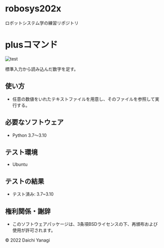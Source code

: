 # robosys202x
ロボットシステム学の練習リポジトリ

# plusコマンド
![test](https://github.com/Yanagi1301/robosys202x/actions/workflows/test.yml/badge.svg)

標準入力から読み込んだ数字を足す。

## 使い方
* 任意の数値をいれたテキストファイルを用意し、そのファイルを参照して実行する。

## 必要なソフトウェア
* Python 3.7～3.10

## テスト環境
* Ubuntu

## テストの結果
* テスト済み: 3.7~3.10

## 権利関係・謝辞
* このソフトウェアパッケージは、3条項BSDライセンスの下、再頒布および使用が許可されます。

© 2022 Daichi Yanagi
